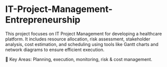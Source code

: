 # IT-Project-Management-Entrepreneurship
This project focuses on IT Project Management for developing a healthcare platform. It includes resource allocation, risk assessment, stakeholder analysis, cost estimation, and scheduling using tools like Gantt charts and network diagrams to ensure efficient execution.

📌 Key Areas: Planning, execution, monitoring, risk & cost management.
